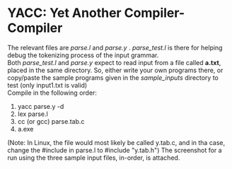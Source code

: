 # YACC: Yet Another Compiler-Compiler
The relevant files are  *parse.l* and *parse.y* . *parse_test.l* is there for helping debug the tokenizing process of the input grammar.  
Both *parse_test.l* and *parse.y* expect to read input from a file called **a.txt**, placed in the same directory. So, either write your own programs there, or copy/paste the sample programs given in the *sample_inputs* directory to test (only input1.txt is valid)  
Compile in the following order:  
1. yacc parse.y -d  
2. lex parse.l  
3. cc (or gcc) parse.tab.c  
4. a.exe  

(Note: In Linux, the file would most likely be called y.tab.c, and in tha case, change the #include in parse.l to #include "y.tab.h")
The screenshot for a run using the three sample input files, in-order, is attached.  